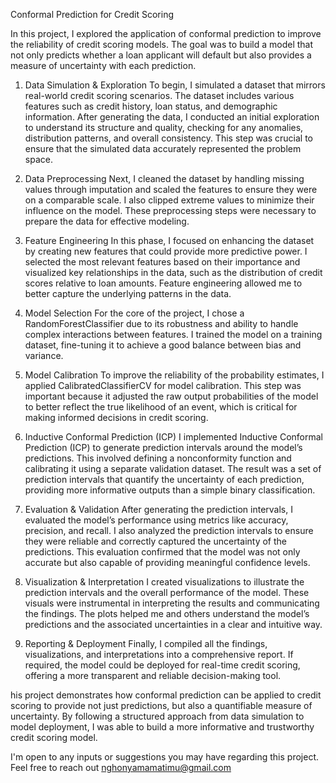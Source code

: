 Conformal Prediction for Credit Scoring


In this project, I explored the application of conformal prediction to improve the reliability of credit scoring models. The goal was to build a model that not only predicts whether a loan applicant will default but also provides a measure of uncertainty with each prediction.

1. Data Simulation & Exploration
To begin, I simulated a dataset that mirrors real-world credit scoring scenarios. The dataset includes various features such as credit history, loan status, and demographic information. After generating the data, I conducted an initial exploration to understand its structure and quality, checking for any anomalies, distribution patterns, and overall consistency. This step was crucial to ensure that the simulated data accurately represented the problem space.

2. Data Preprocessing
Next, I cleaned the dataset by handling missing values through imputation and scaled the features to ensure they were on a comparable scale. I also clipped extreme values to minimize their influence on the model. These preprocessing steps were necessary to prepare the data for effective modeling.

3. Feature Engineering
In this phase, I focused on enhancing the dataset by creating new features that could provide more predictive power. I selected the most relevant features based on their importance and visualized key relationships in the data, such as the distribution of credit scores relative to loan amounts. Feature engineering allowed me to better capture the underlying patterns in the data.

4. Model Selection
For the core of the project, I chose a RandomForestClassifier due to its robustness and ability to handle complex interactions between features. I trained the model on a training dataset, fine-tuning it to achieve a good balance between bias and variance.

5. Model Calibration
To improve the reliability of the probability estimates, I applied CalibratedClassifierCV for model calibration. This step was important because it adjusted the raw output probabilities of the model to better reflect the true likelihood of an event, which is critical for making informed decisions in credit scoring.

6. Inductive Conformal Prediction (ICP)
I implemented Inductive Conformal Prediction (ICP) to generate prediction intervals around the model’s predictions. This involved defining a nonconformity function and calibrating it using a separate validation dataset. The result was a set of prediction intervals that quantify the uncertainty of each prediction, providing more informative outputs than a simple binary classification.

7. Evaluation & Validation
After generating the prediction intervals, I evaluated the model’s performance using metrics like accuracy, precision, and recall. I also analyzed the prediction intervals to ensure they were reliable and correctly captured the uncertainty of the predictions. This evaluation confirmed that the model was not only accurate but also capable of providing meaningful confidence levels.

8. Visualization & Interpretation
I created visualizations to illustrate the prediction intervals and the overall performance of the model. These visuals were instrumental in interpreting the results and communicating the findings. The plots helped me and others understand the model’s predictions and the associated uncertainties in a clear and intuitive way.

9. Reporting & Deployment
Finally, I compiled all the findings, visualizations, and interpretations into a comprehensive report. If required, the model could be deployed for real-time credit scoring, offering a more transparent and reliable decision-making tool.

his project demonstrates how conformal prediction can be applied to credit scoring to provide not just predictions, but also a quantifiable measure of uncertainty. By following a structured approach from data simulation to model deployment, I was able to build a more informative and trustworthy credit scoring model.

I'm open to any inputs or suggestions you may have regarding this project. Feel free to reach out nghonyamamatimu@gmail.com


